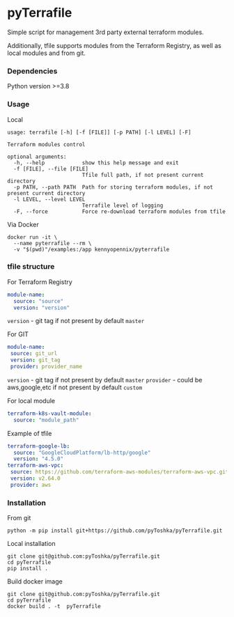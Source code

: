 # pyTerrafile

Simple script for management 3rd party external terraform modules.

Additionally, tfile supports modules from the Terraform Registry, as well as local modules and from git.
### Dependencies
Python version >=3.8
### Usage
Local

```shell script
usage: terrafile [-h] [-f [FILE]] [-p PATH] [-l LEVEL] [-F]

Terraform modules control

optional arguments:
  -h, --help            show this help message and exit
  -f [FILE], --file [FILE]
                        Tfile full path, if not present current directory
  -p PATH, --path PATH  Path for storing terraform modules, if not present current directory
  -l LEVEL, --level LEVEL
                        Terrafile level of logging
  -F, --force           Force re-download terraform modules from tfile
```
Via Docker

```shell script
docker run -it \
  --name pyterrafile --rm \
  -v "$(pwd)"/examples:/app kennyopennix/pyterrafile
```
### tfile structure
For Terraform Registry
```yaml
module-name:
  source: "source"
  version: "version"

```
`version` - git tag if not present by default `master`

For GIT
```yaml
module-name:
 source: git_url
 version: git_tag
 provider: provider_name
```
`version` - git tag if not present by default `master`
`provider` - could be aws,google,etc if not present by default `custom`

For local module
```yaml
terraform-k8s-vault-module:
  source: "module_path"
```

Example of tfile

```yaml
terraform-google-lb:
  source: "GoogleCloudPlatform/lb-http/google"
  version: "4.5.0"
terraform-aws-vpc:
 source: https://github.com/terraform-aws-modules/terraform-aws-vpc.git
 version: v2.64.0
 provider: aws
```

### Installation
From git

```shell script
python -m pip install git+https://github.com/pyToshka/pyTerrafile.git
```
Local installation
```shell script
git clone git@github.com:pyToshka/pyTerrafile.git
cd pyTerrafile
pip install .
```

Build docker image
```shell script
git clone git@github.com:pyToshka/pyTerrafile.git
cd pyTerrafile
docker build . -t  pyTerrafile
```
